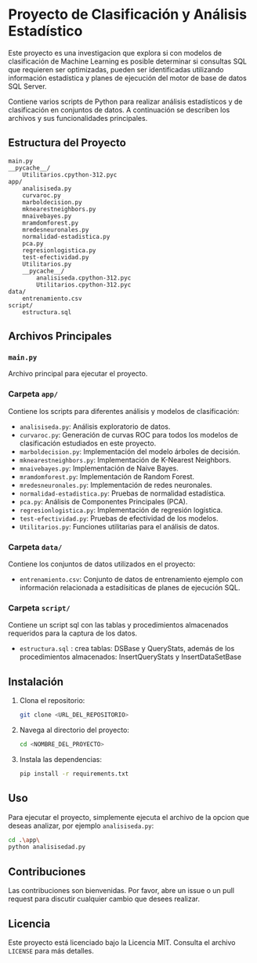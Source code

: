 # Proyecto de Clasificación y Análisis Estadístico

Este proyecto es una investigacion que explora si con modelos de clasificación de Machine Learning es posible determinar si consultas SQL que requieren ser optimizadas, pueden ser identificadas utilizando información estadística y planes de ejecución del motor de base de datos SQL Server.

Contiene varios scripts de Python para realizar análisis estadísticos y de clasificación en conjuntos de datos. A continuación se describen los archivos y sus funcionalidades principales.

## Estructura del Proyecto

```
main.py
__pycache__/
    Utilitarios.cpython-312.pyc
app/
    analisiseda.py
    curvaroc.py
    marboldecision.py
    mknearestneighbors.py
    mnaivebayes.py
    mramdomforest.py
    mredesneuronales.py
    normalidad-estadistica.py
    pca.py
    regresionlogistica.py
    test-efectividad.py
    Utilitarios.py
    __pycache__/
        analisiseda.cpython-312.pyc
        Utilitarios.cpython-312.pyc
data/
    entrenamiento.csv
script/
    estructura.sql
```

## Archivos Principales

### `main.py`
Archivo principal para ejecutar el proyecto.

### Carpeta `app/`
Contiene los scripts para diferentes análisis y modelos de clasificación:

- `analisiseda.py`: Análisis exploratorio de datos.
- `curvaroc.py`: Generación de curvas ROC para todos los modelos de clasificación estudiados en este proyecto.
- `marboldecision.py`: Implementación del modelo árboles de decisión.
- `mknearestneighbors.py`: Implementación de K-Nearest Neighbors.
- `mnaivebayes.py`: Implementación de Naive Bayes.
- `mramdomforest.py`: Implementación de Random Forest.
- `mredesneuronales.py`: Implementación de redes neuronales.
- `normalidad-estadistica.py`: Pruebas de normalidad estadística.
- `pca.py`: Análisis de Componentes Principales (PCA).
- `regresionlogistica.py`: Implementación de regresión logística.
- `test-efectividad.py`: Pruebas de efectividad de los modelos.
- `Utilitarios.py`: Funciones utilitarias para el análisis de datos.

### Carpeta `data/`
Contiene los conjuntos de datos utilizados en el proyecto:

- `entrenamiento.csv`: Conjunto de datos de entrenamiento ejemplo con información relacionada a estadísiticas de planes de ejecución SQL.

### Carpeta `script/`
Contiene un script sql con las tablas y procedimientos almacenados requeridos para la captura de los datos.

-  `estructura.sql` : crea tablas: DSBase y QueryStats, además de los procedimientos almacenados: InsertQueryStats y InsertDataSetBase

## Instalación

1. Clona el repositorio:
    ```sh
    git clone <URL_DEL_REPOSITORIO>
    ```
2. Navega al directorio del proyecto:
    ```sh
    cd <NOMBRE_DEL_PROYECTO>
    ```
3. Instala las dependencias:
    ```sh
    pip install -r requirements.txt
    ```

## Uso

Para ejecutar el proyecto, simplemente ejecuta el archivo de la opcion que deseas analizar, por ejemplo `analisiseda.py`:
```sh
cd .\app\
python analisisedad.py
```

## Contribuciones

Las contribuciones son bienvenidas. Por favor, abre un issue o un pull request para discutir cualquier cambio que desees realizar.

## Licencia

Este proyecto está licenciado bajo la Licencia MIT. Consulta el archivo `LICENSE` para más detalles.